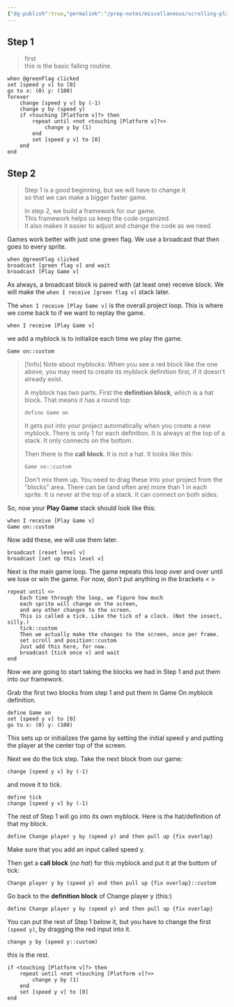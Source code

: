 ```yaml
---
{"dg-publish":true,"permalink":"/prep-notes/miscellaneous/scrolling-platformer/","dgHomeLink":true,"dgPassFrontmatter":false}
---
```



<div class="blocks">

## Step 1

> first   
> this is the basic falling routine.  
```
when @greenFlag clicked
set [speed y v] to [0]
go to x: (0) y: (100)
forever
    change [speed y v] by (-1)
    change y by (speed y)
    if <touching [Platform v]?> then
        repeat until <not <touching [Platform v]?>>
            change y by (1)
        end
        set [speed y v] to [0]
    end
end
```

## Step 2
>Step 1 is  a good beginning, but we will have to change it  
>so that we can make a bigger faster game.   
>  
>In step 2, we build a framework for our game.  
>This framework helps us keep the code organized.  
>It also makes it easier to adjust and change the code as we need.  

Games work better with just one green flag.
We use a broadcast that then goes to every sprite.
```
when @greenFlag clicked
broadcast [green flag v] and wait
broadcast [Play Game v]

``` 
As always, a broadcast block is paired with (at least one) receive block.
We will make the ```when I receive [green flag v]``` stack later.

The ```when I receive [Play Game v]``` is the overall project loop. 
This is where we come back to if we want to replay the game.
```
when I receive [Play Game v]
``` 
we add a myblock is to initialize each time we play the game.
```
Game on::custom
``` 
> [!info] Note about myblocks:
> When you see a red block like the one above, 
> you may need to create its myblock definition first, if it doesn't already exist.
> 
> A myblock has two parts.
> First the **definition block**, which is a hat block.
> That means it has a round top:
> ```
> define Game on
> ```
> It gets put into your project automatically when you create a new myblock. 
> There is only 1 for each definition. It is always at the top of a stack. 
> It only connects on the bottom.
> 
>  Then there is the **call block**.
>  It is not a hat. 
>  It looks like this:
> ```
> Game on::custom
> ```
>  Don't mix them up. 
>  You need to drag these into your project from the "blocks" area.
>  There can be (and often are) more than 1 in each sprite.
>  It is never at the top of a stack. It can connect on both sides.

So, now your **Play Game** stack should look like this:
```
when I receive [Play Game v]
Game on::custom
``` 
Now add these, we will use them later.
```
broadcast [reset level v]
broadcast [set up this level v]
``` 
Next is the main game loop.
The game repeats this loop over and over
until we lose or win the game.
For now, don't put anything in the brackets < >
```
repeat until <>
    Each time through the loop, we figure how much  
    each sprite will change on the screen,  
    and any other changes to the screen. 
    This is called a tick. Like the tick of a clock. (Not the insect, silly.)
    tick::custom
    Then we actually make the changes to the screen, once per frame.
    set scroll and position::custom
    Just add this here, for now.
    broadcast [tick once v] and wait
end
``` 

Now we are going to start taking the blocks we had in Step 1 and put them into our framework.  

Grab the first two blocks from step 1 and put them in Game On myblock definition. 
```
define Game on
set [speed y v] to [0]
go to x: (0) y: (100)
``` 
This sets up or initializes the game
by setting the initial speed y
and putting the player at the center top of the screen.  

Next we do the tick step. 
Take the next block from our game:
```
change [speed y v] by (-1)
``` 
and move it to tick.
```
define tick
change [speed y v] by (-1)
``` 
The rest of Step 1 will go into its own myblock.
Here is the hat/definition of that my block.
```
define Change player y by (speed y) and then pull up {fix overlap}
``` 
Make sure that you add an input called speed y.


Then get a **call block** (*no hat*) for this myblock and put it at the bottom of tick:
```
Change player y by (speed y) and then pull up {fix overlap}::custom
``` 

Go back to the **definition block** of Change player y (this:)
```
define Change player y by (speed y) and then pull up {fix overlap}
``` 
You can put the rest of Step 1 below it, 
but you have to change the first ```(speed y)```, 
by dragging the red input into it.
```
change y by (speed y::custom)
``` 
this is the rest.
```
if <touching [Platform v]?> then
    repeat until <not <touching [Platform v]?>>
        change y by (1)
    end
    set [speed y v] to [0]
end

``` 

</div>

